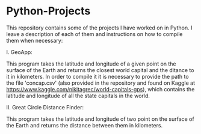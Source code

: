 # Python-Projects

This repository contains some of the projects I have worked on in Python.
I leave a description of each of them and instructions on how to compile them when necessary:

I.  GeoApp:

  This program takes the latitude and longitude of a given point on the surface of the Earth and returns the closest world capital and the ditance to it in kilometers. 
  In order to compile it it is necessary to provide the path to the file 'concap.csv' (also provided in the repository and found on Kaggle at https://www.kaggle.com/nikitagrec/world-capitals-gps), which contains the latitude and longitude of all the state capitals in the world.

II. Great Circle Distance Finder:

  This program takes the latitude and longitude of two point on the surface of the Earth and returns the distance between them in kilometers.
